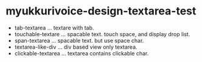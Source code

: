# myukkurivoice-design-textarea-test

* tab-textarea ... textare with tab.
* touchable-textare ... spacable text. touch space, and display drop list.
* span-textarea ... spacable text. but use space char.
* textarea-like-div ... div based view only textarea.
* clickable-textarea ... textarea contains clickable char.

